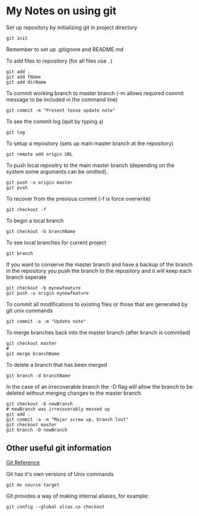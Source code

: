 # My Notes on using git

Set up repository by initializing git in project directory

	git init

Remember to set up .gitignore and README.md

To add files to repository (for all files use `.`)

	git add .
	git add fName
	git add dirName

To commit working branch to master branch (-m allows required commit message to be included in the command line)

	git commit -m "Present tense update note"

To see the commit log (quit by typing `q`)

	git log

To setup a repository (sets up main master branch at the repository)

	git remote add origin URL

To push local repositry to the main master branch (depending on the system some arguments can be omitted).

	git push -u origin master
	git push

To recover from the previous commit (-f is force overwrite)

	git checkout -f

To begin a local branch

	git checkout -b branchName

To see local branches for current project

	git branch

If you want to conserve the master branch and have a backup of the branch in the repository you push the branch to the repository and it will keep each branch seperate

	git checkout -b mynewfeature
	git push -u origin mynewfeature

To commit all modifications to existing files or those that are generated by git unix commands

	git commit -a -m "Update note"

To merge branches back into the master branch (after branch is commited)

	git checkout master
	#
	git merge branchName

To delete a branch that has been merged

	git branch -d branchName

In the case of an irrecoverable branch the -D flag will allow the branch to be deleted without merging changes to the master branch.

	git checkout -b newBranch
	# newBranch was irrecoverably messed up
	git add .
	git commit -a -m "Major screw up, branch lost"
	git checkout master
	git branch -D newBranch

## Other useful git information
[Git Reference](http://gitref.org/)

Git has it's own versions of Unix commands

	git mv source target

Git provides a way of making internal aliases, for example:

	git config --global alias.co checkout